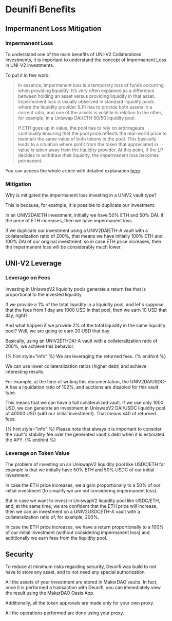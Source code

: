 # Deunifi Benefits

## Impermanent Loss Mitigation

### Impermanent Loss

To understand one of the main benefits of UNI-V2 Collateralized Investments, it is important to understand the concept of Impermanent Loss in UNI-V2 investments.

To put it in few word:

> In essence, impermanent loss is a temporary loss of funds occurring when providing liquidity. It’s very often explained as a difference between holding an asset versus providing liquidity in that asset. Impermanent loss is usually observed in standard liquidity pools where the liquidity provider \(LP\) has to provide both assets in a correct ratio, and one of the assets is volatile in relation to the other, for example, in a Uniswap DAI/ETH 50/50 liquidity pool.
>
> If ETH goes up in value, the pool has to rely on arbitrageurs continually ensuring that the pool price reflects the real-world price to maintain the same value of both tokens in the pool. This basically leads to a situation where profit from the token that appreciated in value is taken away from the liquidity provider. At this point, if the LP decides to withdraw their liquidity, the impermanent loss becomes permanent.

You can access the whole article with detailed explanation [here](https://finematics.medium.com/what-is-impermanent-loss-defi-explained-4375f2df8a9d).

### Mitigation

Why is mitigated the impermanent loss investing in a UNIV2 vault type?

This is because, for example, it is possible to duplicate our investment.

In an UNIV2DAIETH investment, initially we have 50% ETH and 50% DAI. If the price of ETH increases, then we have impermanent loss.

If we duplicate our investment using a UNIV2DAIETH-A vault with a collateralization ratio of 200%, that means we have initially 100% ETH and 100% DAI of our original investment, so in case ETH price increases, then the impermanent loss will be considerably much lower.

## UNI-V2 Leverage

### Leverage on Fees

Investing in UniswapV2 liquidity pools generate a return fee that is proportional to the invested liquidity.

If we provide a 1% of the total liquidity in a liquidity pool, and let's suppose that the fees from 1 day are 1000 USD in that pool, then we earn 10 USD that day, right?

And what happen if we provide 2% of the total liquidity in the same liquidity pool? Well, we are going to earn 20 USD that day.

Basically, using an UNIV2ETHDAI-A vault with a collateralization ratio of 200%, we achieve this behavior.

{% hint style="info" %}
We are leveraging the returned fees.
{% endhint %}

We can use lower collateralization ratios \(higher debt\) and achieve interesting results.

For example, at the time of writing this documentation, the UNIV2DAIUSDC-A has a liquidation ratio of 102%, and auctions are disabled for this vault type.

This means that we can have a full collateralized vault. If we use only 1000 USD, we can generate an investment in UniswapV2 DAI/USDC liquidity pool of 40000 USD \(x40 our initial investment\). That means x40 of returned fees.

{% hint style="info" %}
Please note that always it is important to consider the vault's stability fee over the generated vault's debt when it is estimated the APY.
{% endhint %}

### Leverage on Token Value

The problem of investing on an UniswapV2 liquidity pool like USDC/ETH for example is that we initially have 50% ETH and 50% USDC of our initial investment.

In case the ETH price increases, we a gain proportionally to a 50% of our initial investment \(to simplify we are not considering impermanent loss\).

But in case we want to invest in UniswapV2 liquidity pool like USDC/ETH, and, at the same time, we are confident that the ETH price will increase, then we can an investment on a UNIV2USDCETH-A vault with a collateralization ratio of, for example, 200%.

In case the ETH price increases, we have a return proportionally to a 100% of our initial investment \(without considering impermanent loss\) and additionally we earn fees from the liquidity pool.

## Security

To reduce at minimum risks regarding security, Deunifi was build to not have to store any asset, and to not need any special authorization.

All the assets of your investment are stored in MakerDAO vaults. In fact, once it is performed a transaction with Deunifi, you can immediately view the result using the MakerDAO Oasis App.

Additionally, all the token approvals are made only for your own proxy.

All the operations performed are done using your proxy.

